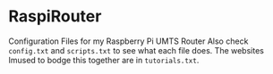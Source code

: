 # RaspiRouter
Configuration Files for my Raspberry Pi UMTS Router
Also check `config.txt` and `scripts.txt` to see what each file does. The websites Imused to bodge this together are in `tutorials.txt`. 
